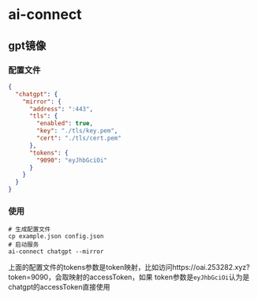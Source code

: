 # ai-connect

## gpt镜像

### 配置文件

```json
{
  "chatgpt": {
    "mirror": {
      "address": ":443",
      "tls": {
        "enabled": true,
        "key": "./tls/key.pem",
        "cert": "./tls/cert.pem"
      },
      "tokens": {
        "9090": "eyJhbGciOi"
      }
    }
  }
}
```

### 使用

```shell
# 生成配置文件
cp example.json config.json
# 启动服务
ai-connect chatgpt --mirror
```

上面的配置文件的tokens参数是token映射，比如访问https://oai.253282.xyz?token=9090，会取映射的accessToken，如果
token参数是`eyJhbGciOi`认为是chatgpt的accessToken直接使用
